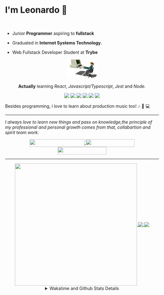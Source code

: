 # I'm Leonardo 🌈
<p align="center">
<img src="https://upload.wikimedia.org/wikipedia/en/thumb/0/05/Flag_of_Brazil.svg/1200px-Flag_of_Brazil.svg.png" width=20 height=15 / >
<img src="https://upload.wikimedia.org/wikipedia/commons/2/2b/Bandeira_do_estado_de_S%C3%A3o_Paulo.svg" width=20 height=15 / >
</p>

- Junior <b>Programmer</b> aspiring to <b>fullstack</b>

- Graduated in <b>Internet Systems Technology</b>.

- Web Fullstack Developer Student at <b>Trybe</b>

<div align="center">

<img src="./img/computer.gif" width="100px">

**Actually** learning _React_, _Javascript/Typescript_, _Jest_ and  _Node_. 

</div>
       
<p align="center">
<img src="https://badges.aleen42.com/src/react.svg">
<img src="https://badges.aleen42.com/src/redux.svg"> 
<img src="https://badges.aleen42.com/src/javascript.svg">
<img src="https://badges.aleen42.com/src/typescript.svg">
<img src="https://badges.aleen42.com/src/jest_1.svg">
<img src="https://badges.aleen42.com/src/node.svg">
<br>
</p>

Besides programming, i love to learn about production music too! :notes: :musical_keyboard: :computer:

* * *

<i>I always love to learn new things and pass on knowledge,the principle of my professional and personal growth comes from that, collabartion and spirit team work.</i><br>

<div align="center">
       
<a href="https://www.linkedin.com/in/lcds90/">
  <img align="center" src="https://img.shields.io/static/v1?logo=linkedin&label=linkedin&message=lcds90&color=blue&style=for-the-badge" height=25 width=180/>
</a>
<a href="http://lcds.me">
  <img align="center" src="https://img.shields.io/static/v1?&label=Portflio&message=site&color=green&style=for-the-badge" height=25 width=160/>
</a>
<a href="mailto:lcds90@gmail.com">
  <img align="center" src="https://img.shields.io/static/v1?&logo=gmail&label=Send&message=Email&color=red&style=for-the-badge" height=25 width=160/>
</a>
       
</div>

* * *

<div align="center">
<a href="https://wakatime.com/@lcds90">
  <img align="center" src="https://github-readme-stats.vercel.app/api/top-langs/?username=lcds90&langs_count=10&theme=gruvbox&layout=compact&include_all_commits=true" height="400px" width="400px"/>
</a>
<a href="https://wakatime.com/@lcds90">
  <img align="center" src="https://github-readme-stats.vercel.app/api?username=lcds90&count_private=true&theme=gruvbox"/>
</a>
<a href="https://wakatime.com/@lcds90">
  <img align="center" src="https://github-readme-stats.vercel.app/api/wakatime?username=lcds90&theme=gruvbox&layout=compact"/>
</a>
       
<details>
       <summary>Wakatime and Github Stats Details</summary>
       <div align="justify">
              
<!--START_SECTION:waka-->
![Profile Views](http://img.shields.io/badge/Profile%20Views-38-blue)

**🐱 My GitHub Data** 

> 🏆 894 Contributions in the Year 2021
 > 
> 📦 545.3 kB Used in GitHub's Storage 
 > 
> 💼 Opted to Hire
 > 
> 📜 56 Public Repositories 
 > 
> 🔑 39 Private Repositories  
 > 
**I'm an Early 🐤** 

```text
🌞 Morning    91 commits     ████░░░░░░░░░░░░░░░░░░░░░   17.43% 
🌆 Daytime    170 commits    ████████░░░░░░░░░░░░░░░░░   32.57% 
🌃 Evening    148 commits    ███████░░░░░░░░░░░░░░░░░░   28.35% 
🌙 Night      113 commits    █████░░░░░░░░░░░░░░░░░░░░   21.65%

```
📅 **I'm Most Productive on Monday** 

```text
Monday       107 commits    █████░░░░░░░░░░░░░░░░░░░░   20.5% 
Tuesday      76 commits     ███░░░░░░░░░░░░░░░░░░░░░░   14.56% 
Wednesday    54 commits     ██░░░░░░░░░░░░░░░░░░░░░░░   10.34% 
Thursday     43 commits     ██░░░░░░░░░░░░░░░░░░░░░░░   8.24% 
Friday       58 commits     ██░░░░░░░░░░░░░░░░░░░░░░░   11.11% 
Saturday     92 commits     ████░░░░░░░░░░░░░░░░░░░░░   17.62% 
Sunday       92 commits     ████░░░░░░░░░░░░░░░░░░░░░   17.62%

```


📊 **This Week I Spent My Time On** 

```text
⌚︎ Time Zone: America/Sao_Paulo

💬 Programming Languages: 
CSS                      6 hrs               ████████░░░░░░░░░░░░░░░░░   32.64% 
Markdown                 4 hrs 41 mins       ██████░░░░░░░░░░░░░░░░░░░   25.49% 
JSX                      2 hrs 44 mins       ███░░░░░░░░░░░░░░░░░░░░░░   14.92% 
JavaScript               2 hrs 27 mins       ███░░░░░░░░░░░░░░░░░░░░░░   13.33% 
HTML                     1 hr 50 mins        ██░░░░░░░░░░░░░░░░░░░░░░░   9.96%

🔥 Editors: 
VS Code                  18 hrs 24 mins      █████████████████████████   100.0%

🐱‍💻 Projects: 
sd-013-a-project-recipes-7 hrs 32 mins       ██████████░░░░░░░░░░░░░░░   40.93% 
grid-trybe               6 hrs 52 mins       █████████░░░░░░░░░░░░░░░░   37.36% 
github-offensive         3 hrs 27 mins       ████░░░░░░░░░░░░░░░░░░░░░   18.78% 
Unknown Project          21 mins             ░░░░░░░░░░░░░░░░░░░░░░░░░   1.99% 
css-course-grid          3 mins              ░░░░░░░░░░░░░░░░░░░░░░░░░   0.35%

💻 Operating System: 
Linux                    18 hrs 24 mins      █████████████████████████   100.0%

```

**I Mostly Code in JavaScript** 

```text
JavaScript               35 repos            ██████████░░░░░░░░░░░░░░░   40.7% 
HTML                     15 repos            ████░░░░░░░░░░░░░░░░░░░░░   17.44% 
TypeScript               14 repos            ████░░░░░░░░░░░░░░░░░░░░░   16.28% 
CSS                      6 repos             █░░░░░░░░░░░░░░░░░░░░░░░░   6.98% 
PHP                      5 repos             █░░░░░░░░░░░░░░░░░░░░░░░░   5.81%

```


**Timeline**

![Chart not found](https://raw.githubusercontent.com/lcds90/lcds90/main/charts/bar_graph.png) 


 Last Updated on 17/10/2021
<!--END_SECTION:waka-->
              
              
   </div>
</details>
       
       
</div>
